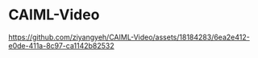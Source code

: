 # CAIML-Video

https://github.com/ziyangyeh/CAIML-Video/assets/18184283/6ea2e412-e0de-411a-8c97-ca1142b82532

